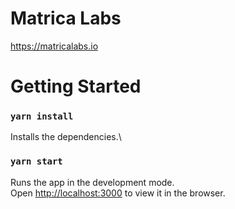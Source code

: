 # Matrica Labs
https://matricalabs.io

# Getting Started

### `yarn install`

Installs the dependencies.\

### `yarn start`

Runs the app in the development mode.\
Open [http://localhost:3000](http://localhost:3000) to view it in the browser.
